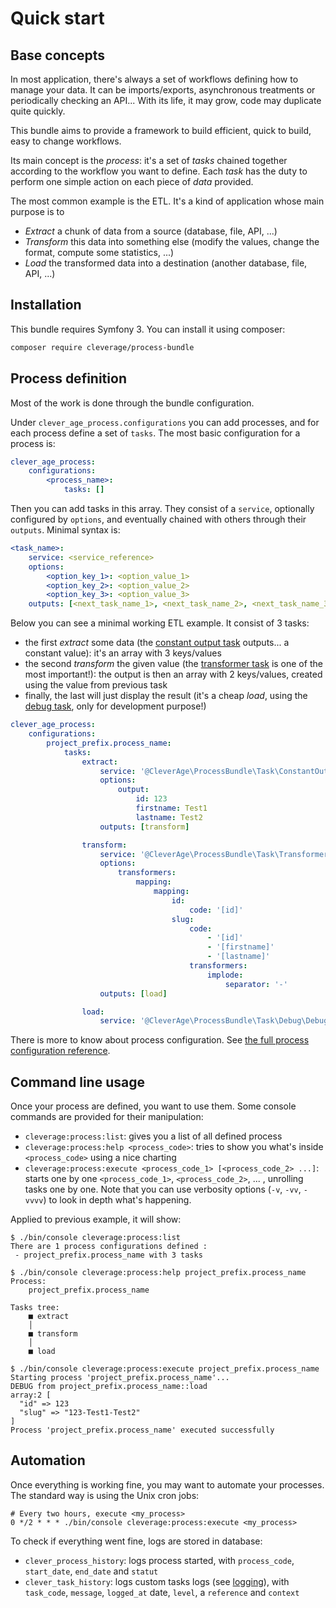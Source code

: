 Quick start
===========

## Base concepts

In most application, there's always a set of workflows defining how to manage your data. It can be imports/exports, 
asynchronous treatments or periodically checking an API... With its life, it may grow, code may duplicate quite quickly.

This bundle aims to provide a framework to build efficient, quick to build, easy to change workflows.

Its main concept is the *process*: it's a set of *tasks* chained together according to the workflow you want
to define. Each *task* has the duty to perform one simple action on each piece of *data* provided.

The most common example is the ETL. It's a kind of application whose main purpose is to
- *Extract* a chunk of data from a source (database, file, API, ...)
- *Transform* this data into something else (modify the values, change the format, compute some statistics, ...)
- *Load* the transformed data into a destination (another database, file, API, ...)

## Installation

This bundle requires Symfony 3. You can install it using composer:

```bash
composer require cleverage/process-bundle
```

## Process definition

Most of the work is done through the bundle configuration. 

Under `clever_age_process.configurations` you can add processes, and for each process define a set of `tasks`.
The most basic configuration for a process is:
```yaml
clever_age_process:
    configurations:
        <process_name>:
            tasks: []
```

Then you can add tasks in this array. They consist of a `service`, optionally configured by `options`, and eventually
 chained with others through their `outputs`. Minimal syntax is:
```yaml
<task_name>:
    service: <service_reference>
    options: 
        <option_key_1>: <option_value_1>
        <option_key_2>: <option_value_2>
        <option_key_3>: <option_value_3>
    outputs: [<next_task_name_1>, <next_task_name_2>, <next_task_name_3>]
```

Below you can see a minimal working ETL example. It consist of 3 tasks:
- the first *extract* some data (the [constant output task]() outputs... a constant value): it's an array with 3 
keys/values
- the second *transform* the given value (the [transformer task]() is one of the most important!): the output is then an 
array with 2 keys/values, created using the value from previous task
- finally, the last will just display the result (it's a cheap *load*, using the [debug task](), only for development 
purpose!)

```yaml
clever_age_process:
    configurations:
        project_prefix.process_name:
            tasks:
                extract:
                    service: '@CleverAge\ProcessBundle\Task\ConstantOutputTask'
                    options:
                        output:
                            id: 123
                            firstname: Test1
                            lastname: Test2
                    outputs: [transform]

                transform:
                    service: '@CleverAge\ProcessBundle\Task\TransformerTask'
                    options:
                        transformers:
                            mapping:
                                mapping:
                                    id:
                                        code: '[id]'
                                    slug:
                                        code:
                                            - '[id]'
                                            - '[firstname]'
                                            - '[lastname]'
                                        transformers:
                                            implode:
                                                separator: '-'
                    outputs: [load]

                load:
                    service: '@CleverAge\ProcessBundle\Task\Debug\DebugTask'
```

There is more to know about process configuration. See [the full process configuration reference]().

## Command line usage

Once your process are defined, you want to use them. Some console commands are provided for their manipulation:
- `cleverage:process:list`: gives you a list of all defined process
- `cleverage:process:help <process_code>`: tries to show you what's inside `<process_code>` using a nice charting
- `cleverage:process:execute <process_code_1> [<process_code_2> ...]`: starts one by one `<process_code_1>`, 
`<process_code_2>`, ... , unrolling tasks one by one. Note that you can use verbosity options (`-v`, `-vv`, `-vvvv`) 
to look in depth what's happening.

Applied to previous example, it will show:

```
$ ./bin/console cleverage:process:list
There are 1 process configurations defined :
 - project_prefix.process_name with 3 tasks
```

```
$ ./bin/console cleverage:process:help project_prefix.process_name
Process: 
    project_prefix.process_name

Tasks tree:
    ■ extract
    │ 
    ■ transform
    │ 
    ■ load
```

```
$ ./bin/console cleverage:process:execute project_prefix.process_name
Starting process 'project_prefix.process_name'...
DEBUG from project_prefix.process_name::load
array:2 [
  "id" => 123
  "slug" => "123-Test1-Test2"
]
Process 'project_prefix.process_name' executed successfully
```

## Automation

Once everything is working fine, you may want to automate your processes. The standard way is using the Unix cron jobs:
```
# Every two hours, execute <my_process>
0 */2 * * * ./bin/console cleverage:process:execute <my_process>
```

To check if everything went fine, logs are stored in database:
- `clever_process_history`: logs process started, with `process_code`, `start_date`, `end_date` and `statut`
- `clever_task_history`: logs custom tasks logs (see [logging]()), with `task_code`, `message`, `logged_at` date, `level`, a `reference` and `context`
